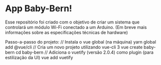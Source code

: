 # App Baby-Bern!

Esse repositório foi criado com o objetivo de criar um sistema que controlará um módulo Wi-Fi conectado a um Arduino. (Em breve mais informações sobre as especificações técnicas de hardware)

Passo-a-passo do projeto:
    // Instala o vue global (na máquina)
    yarn global add @vue/cli
    // Cria um novo projeto utilizando vue-cli 3
    vue create baby-bern
    cd baby-bern
    // Adiciona o vuetify (versão 2.0.4) como plugin (para estilização da UI)
    vue add vuetify
